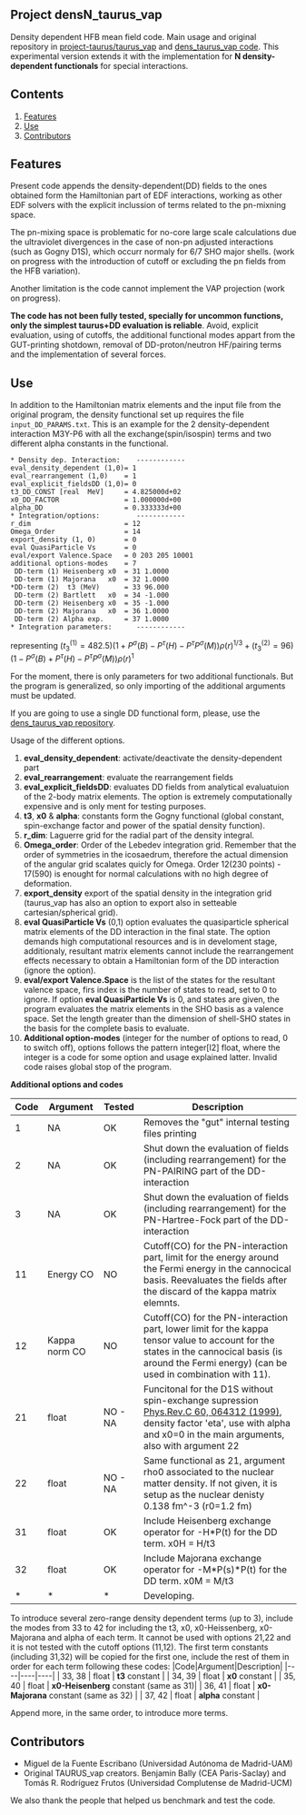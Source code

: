 ## Project densN_taurus_vap
Density dependent HFB mean field code. Main usage and original repository in [project-taurus/taurus_vap](https://github.com/project-taurus/taurus_vap.git) and [dens_taurus_vap code](https://github.com/migueldelafuente1/dens_taurus_vap). This experimental version extends it with the implementation for **N density-dependent functionals** for special interactions.

## Contents

1. [Features](#Features)
2. [Use](#Use)
3. [Contributors](#Contributors)

## Features
Present code appends the density-dependent(DD) fields to the ones obtained form the Hamiltonian part of EDF interactions, working as other EDF solvers with the explicit inclussion of terms related to the pn-mixning space.

The pn-mixing space is problematic for no-core large scale calculations due the ultraviolet divergences in the case of non-pn adjusted interactions (such as Gogny D1S), which occurr normaly for 6/7 SHO major shells. (work on progress with the introduction of cutoff or excluding the pn fields from the HFB variation).

Another limitation is the code cannot implement the VAP projection (work on progress).

**The code has not been fully tested, specially for uncommon functions, only the simplest taurus+DD evaluation is reliable**. Avoid, explicit evaluation, using of cutoffs, the additional functional modes appart from the GUT-printing shotdown, removal of DD-proton/neutron HF/pairing terms and the implementation of several forces.

## Use
In addition to the Hamiltonian matrix elements and the input file from the original program, the density functional set up requires the file `input_DD_PARAMS.txt`. This is an example for the 2 density-dependent interaction M3Y-P6 with all the exchange(spin/isospin) terms and two different alpha constants in the functional.
```
* Density dep. Interaction:    ------------
eval_density_dependent (1,0)= 1
eval_rearrangement (1,0)    = 1
eval_explicit_fieldsDD (1,0)= 0
t3_DD_CONST [real  MeV]     = 4.825000d+02
x0_DD_FACTOR                = 1.000000d+00
alpha_DD                    = 0.333333d+00
* Integration/options:         ------------
r_dim                       = 12
Omega_Order                 = 14
export_density (1, 0)       = 0
eval QuasiParticle Vs       = 0
eval/export Valence.Space   = 0 203 205 10001
additional options-modes    = 7
 DD-term (1) Heisenberg x0  = 31 1.0000
 DD-term (1) Majorana   x0  = 32 1.0000
*DD-term (2)  t3 (MeV)      = 33 96.000
 DD-term (2) Bartlett   x0  = 34 -1.000
 DD-term (2) Heisenberg x0  = 35 -1.000
 DD-term (2) Majorana   x0  = 36 1.0000
 DD-term (2) Alpha exp.     = 37 1.0000
* Integration parameters:      ------------
```
representing
$(t_3^{(1)}=482.5)(1+P^\sigma(B) -  P^\tau(H) - P^\tau P^\sigma(M)) \rho(r)^{1/3} + (t_3^{(2)}=96)(1 - P^\sigma(B) + P^\tau(H) - P^\tau P^\sigma(M)) \rho(r)^{1}$

For the moment, there is only parameters for two additional functionals. But the program is generalized, so only importing of the additional arguments must be updated.

If you are going to use a single DD functional form, please, use the [dens_taurus_vap repository](https://github.com/migueldelafuente1/dens_taurus_vap).

Usage of the different options.
1. **eval_density_dependent**: activate/deactivate the density-dependent part
2. **eval_rearrangement**: evaluate the rearrangement fields
3. **eval_explicit_fieldsDD**: evaluates DD fields from analytical evaluatuion of the 2-body matrix elements. The option is extremely computationally expensive and is only ment for testing purposes.
4. **t3**, **x0** & **alpha**: constants form the Gogny functional (global constant, spin-exchange factor and power of the spatial density function).
5. **r_dim**: Laguerre grid for the radial part of the density integral.
6. **Omega_order**: Order of the Lebedev integration grid. Remember that the order of symmetries in the icosaedrum, therefore the actual dimension of the angular grid scalates quicly for Omega. Order 12(230 points) - 17(590) is enought for normal calculations with no high degree of deformation.
7. **export_density** export of the spatial density in the integration grid (taurus\_vap has also an option to export also in setteable cartesian/spherical grid).
8. **eval QuasiParticle Vs** (0,1) option evaluates the quasiparticle spherical matrix elements of the DD interaction in the final state. The option demands high computational resources and is in develoment stage, additionaly, resultant matrix elements cannot include the rearrangement effects necessary to obtain a Hamiltonian form of the DD interaction (ignore the option).
9. **eval/export Valence.Space** is the list of the states for the resultant valence space, firs index is the number of states to read, set to 0 to ignore. If option **eval QuasiParticle Vs** is 0, and states are given, the program evaluates the matrix elements in the SHO basis as a valence space. Set the length greater than the dimension of shell-SHO states in the basis for the complete basis to evaluate.
10. **Additional option-modes** (integer for the number of options to read, 0 to switch off), options follows the pattern integer[I2] float, where the integer is a code for some option and usage explained latter. Invalid code raises global stop of the program.


**Additional options and codes**

|Code|Argument|Tested | Description|
|----|----|----|----|
| 1 | NA | OK | Removes the "gut" internal testing files printing |
| 2 | NA | OK | Shut down the evaluation of fields (including rearrangement) for the PN-PAIRING part of the DD-interaction |
| 3 | NA | OK | Shut down the evaluation of fields (including rearrangement) for the PN-Hartree-Fock part of the DD-interaction |
| 11 | Energy CO | NO | Cutoff(CO) for the PN-interaction part, limit for the energy around the Fermi energy in the cannocical basis. Reevaluates the fields after the discard of the kappa matrix elemnts.|
| 12 | Kappa norm CO | NO | Cutoff(CO) for the PN-interaction part, lower limit for the kappa tensor value to account for the states in the cannocical basis (is around the Fermi energy)  (can be used in combination with 11).|
| 21 | float | NO - NA | Funcitonal for the D1S without spin-exchange supression [Phys.Rev.C 60, 064312 (1999)](https://doi.org/10.1103/PhysRevC.60.064312), density factor 'eta', use with alpha and x0=0 in the main arguments, also with argument 22|
| 22 | float | NO - NA | Same functional as 21, argument rho0 associated to the nuclear matter density. If not given, it is setup as the nuclear denisty 0.138 fm^-3 (r0=1.2 fm)|
| 31 | float | OK | Include Heisenberg exchange operator for -H\*P(t) for the DD term. x0H = H/t3 |
| 32 | float | OK | Include Majorana exchange operator for -M\*P(s)\*P(t) for the DD term. x0M = M/t3|
| \* | \* | \* | Developing. |


To introduce several zero-range density dependent terms (up to 3), include the modes from 33 to 42 for including the t3, x0, x0-Heissenberg, x0-Majorana and alpha of each term. It cannot be used with options 21,22 and it is not tested with the cutoff options (11,12). The first term constants (including 31,32) will be copied for the first one, include the rest of them in order for each term following these codes:
|Code|Argument|Description|
|----|----|----|
| 33, 38 | float | **t3** constant |
| 34, 39 | float | **x0** constant |
| 35, 40 | float | **x0-Heisenberg** constant (same as 31)|
| 36, 41 | float | **x0-Majorana** constant (same as 32) |
| 37, 42 | float | **alpha** constant |

Append more, in the same order, to introduce more terms.

## Contributors 

* Miguel de la Fuente Escribano (Universidad Autónoma de Madrid-UAM)
* Original TAURUS_vap creators. Benjamin Bally (CEA Paris-Saclay) and Tomás R. Rodríguez Frutos (Universidad Complutense de Madrid-UCM)

We also thank the people that helped us benchmark and test the code.



